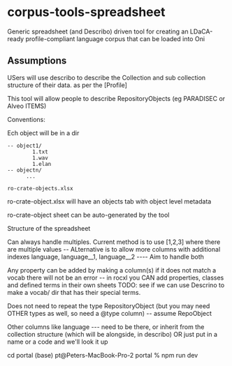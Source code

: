 # corpus-tools-spreadsheet
Generic spreadsheet (and Describo) driven tool for creating an LDaCA-ready profile-compliant language corpus that can be loaded into Oni


## Assumptions

USers will use describo to describe the Collection and sub collection structure of their data. as per the [Profile]


This tool will allow people to describe RepositoryObjects (eg PARADISEC or Alveo ITEMS)

Conventions:

Ech object will be in a dir

```
-- object1/
        1.txt
        1.wav
        1.elan
-- objectn/
      ...
      
ro-crate-objects.xlsx

```

ro-crate-object.xlsx will have an objects tab with object level metadata

ro-crate-object sheet can be auto-generated by the tool 

Structure of the spreadsheet

Can always handle multiples. Current method is to use [1,2,3] where there are multiple values -- ALternative is to allow more columns with additional indexes language, language__1, language__2 ---- Aim to handle both

Any property can be added by making a column(s) if it does not match a vocab there will not be an error -- in rocxl you CAN add properties, classes and defined terms in their own sheets TODO: see if we can use Descrino to make a vocab/ dir that has their special terms.

Does not need to repeat the type RepositoryObject (but you may need OTHER types as well, so need a @type column) -- assume RepoObject

Other columns like language --- need to be there, or inherit from the collection structure (which will be alongside, in describo) OR just put in a name or a code and we'll look it up





cd portal 
(base) pt@Peters-MacBook-Pro-2 portal % npm run dev

